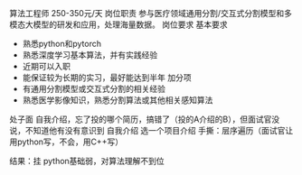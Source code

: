 算法工程师
250-350元/天
岗位职责
参与医疗领域通用分割/交互式分割模型和多模态大模型的研发和应用，处理海量数据。
岗位要求
基本要求
- 熟悉python和pytorch
- 熟悉深度学习基本算法，并有实践经验
- 近期可以入职
- 能保证较为长期的实习，最好能达到半年
加分项
- 有通用分割模型或交互式分割的相关经验
- 熟悉医学影像知识，熟悉分割算法或其他相关感知算法

处子面
自我介绍，忘了投的哪个简历，搞错了（投的A介绍的B），但面试官没说，不知道他有没有意识到
自我介绍
选一个项目介绍
手撕：层序遍历（面试官让用python写，不会，用C++写）

结果：挂
python基础弱，对算法理解不到位